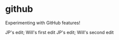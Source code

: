 # github
Experimenting with GitHub features!

JP's edit; Will's first edit
JP's edit; Will's second edit
